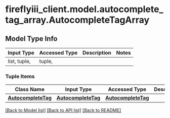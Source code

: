 # fireflyiii_client.model.autocomplete_tag_array.AutocompleteTagArray

## Model Type Info
Input Type | Accessed Type | Description | Notes
------------ | ------------- | ------------- | -------------
list, tuple,  | tuple,  |  | 

### Tuple Items
Class Name | Input Type | Accessed Type | Description | Notes
------------- | ------------- | ------------- | ------------- | -------------
[**AutocompleteTag**](AutocompleteTag.md) | [**AutocompleteTag**](AutocompleteTag.md) | [**AutocompleteTag**](AutocompleteTag.md) |  | 

[[Back to Model list]](../../README.md#documentation-for-models) [[Back to API list]](../../README.md#documentation-for-api-endpoints) [[Back to README]](../../README.md)

